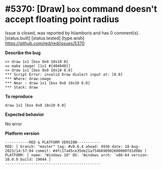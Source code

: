 
#5370: [Draw] `box` command doesn't accept floating point radius
================================================================================
Issue is closed, was reported by hiiamboris and has 0 comment(s).
[status.built] [status.tested] [type.wish]
<https://github.com/red/red/issues/5370>

**Describe the bug**
```
>> draw 1x1 [box 0x0 10x10 0]
== make image! [1x1 #{404040}]
>> draw 1x1 [box 0x0 10x10 0.0]
*** Script Error: invalid Draw dialect input at: [0.0]
*** Where: draw-image
*** Near : draw 1x1 [box 0x0 10x10 0.0]
*** Stack: draw  
```

**To reproduce**

`draw 1x1 [box 0x0 10x10 0.0]`

**Expected behavior**

No error

**Platform version**

```
-----------RED & PLATFORM VERSION----------- 
RED: [ branch: "master" tag: #v0.6.4 ahead: 4938 date: 18-Aug-2023/14:57:04 commit: #4fc17a45ce35de21a7546698902600080fd1d98e ]
PLATFORM: [ name: "Windows 10" OS: 'Windows arch: 'x86-64 version: 10.0.0 build: 19044 ]
--------------------------------------------
```


